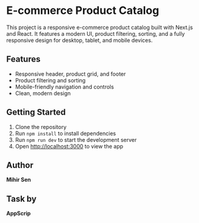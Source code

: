 # E-commerce Product Catalog

This project is a responsive e-commerce product catalog built with Next.js and React. It features a modern UI, product filtering, sorting, and a fully responsive design for desktop, tablet, and mobile devices.

## Features

- Responsive header, product grid, and footer
- Product filtering and sorting
- Mobile-friendly navigation and controls
- Clean, modern design

## Getting Started

1. Clone the repository
2. Run `npm install` to install dependencies
3. Run `npm run dev` to start the development server
4. Open [http://localhost:3000](http://localhost:3000) to view the app

## Author

**Mihir Sen**

## Task by

**AppScrip**

